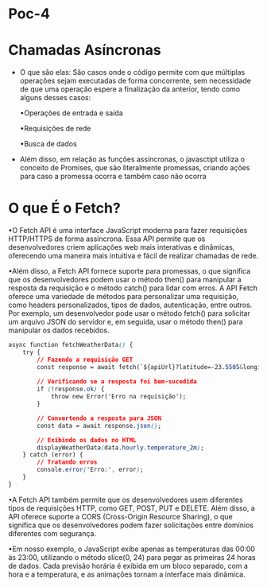 #  Poc-4


# Chamadas Asíncronas
- O que são elas: São casos onde o código permite com que múltiplas operações sejam executadas de forma concorrente, sem necessidade de que uma operação espere a finalização da anterior, tendo como alguns desses casos:

  •Operações de entrada e saída

  •Requisições de rede

  •Busca de dados

- Além disso, em relação as funções assíncronas, o javasctipt utiliza o conceito de Promises, que são literalmente promessas, criando ações para caso a promessa ocorra e também caso não ocorra
# O que É o Fetch?
•O Fetch API é uma interface JavaScript moderna para fazer requisições HTTP/HTTPS de forma assíncrona. Essa API permite que os desenvolvedores criem aplicações web mais interativas e dinâmicas, oferecendo uma maneira mais intuitiva e fácil de realizar chamadas de rede.
 
 •Além disso, a Fetch API fornece suporte para promessas, o que significa que os desenvolvedores podem usar o método then() para manipular a resposta da requisição e o método catch() para lidar com erros.
A API Fetch oferece uma variedade de métodos para personalizar uma requisição, como headers personalizados, tipos de dados, autenticação, entre outros. Por exemplo, um desenvolvedor pode usar o método fetch() para solicitar um arquivo JSON do servidor e, em seguida, usar o método then() para manipular os dados recebidos.

```CSS
async function fetchWeatherData() {
    try {
        // Fazendo a requisição GET
        const response = await fetch(`${apiUrl}?latitude=-23.5505&longitude=-46.6333&hourly=temperature_2m`);
        
        // Verificando se a resposta foi bem-sucedida
        if (!response.ok) {
            throw new Error('Erro na requisição');
        }

        // Convertendo a resposta para JSON
        const data = await response.json();

        // Exibindo os dados no HTML
        displayWeatherData(data.hourly.temperature_2m);
    } catch (error) {
        // Tratando erros
        console.error('Erro:', error);
    }
}
```

•A Fetch API também permite que os desenvolvedores usem diferentes tipos de requisições HTTP, como GET, POST, PUT e DELETE. Além disso, a API oferece suporte a CORS (Cross-Origin Resource Sharing), o que significa que os desenvolvedores podem fazer solicitações entre domínios diferentes com segurança.

•Em nosso exemplo, o JavaScript exibe apenas as temperaturas das 00:00 às 23:00, utilizando o método slice(0, 24) para pegar as primeiras 24 horas de dados. Cada previsão horária é exibida em um bloco separado, com a hora e a temperatura, e as animações tornam a interface mais dinâmica.
